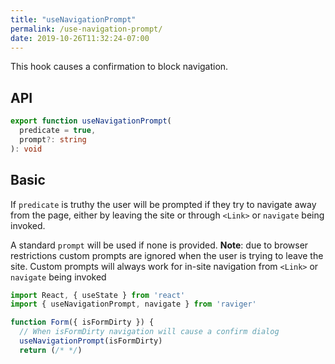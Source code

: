 ```yaml
---
title: "useNavigationPrompt"
permalink: /use-navigation-prompt/
date: 2019-10-26T11:32:24-07:00
---
```


This hook causes a confirmation to block navigation.

## API

```typescript
export function useNavigationPrompt(
  predicate = true,
  prompt?: string
): void
```

## Basic


If `predicate` is truthy the user will be prompted if they try to navigate away from the page, either by leaving the site or through `<Link>` or `navigate` being invoked.

A standard `prompt` will be used if none is provided. **Note**: due to browser restrictions custom prompts are ignored when the user is trying to leave the site. Custom prompts will always work for in-site navigation from `<Link>` or `navigate` being invoked

```jsx
import React, { useState } from 'react'
import { useNavigationPrompt, navigate } from 'raviger'

function Form({ isFormDirty }) {
  // When isFormDirty navigation will cause a confirm dialog
  useNavigationPrompt(isFormDirty)
  return (/* */)
```


